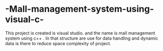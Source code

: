 # -Mall-management-system-using-visual-c-
This project is created is visual studio. and the name is  mall management system using c++ . In that structure are use for data handling and dynamic data is there to reduce space complexity of project. 
